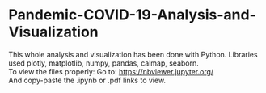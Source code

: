 # Pandemic-COVID-19-Analysis-and-Visualization

This whole analysis and visualization has been done with Python. Libraries used plotly, matplotlib, numpy, pandas, calmap, seaborn.
\
To view the files properly:
Go to: https://nbviewer.jupyter.org/  \
And copy-paste the .ipynb or .pdf links to view.

